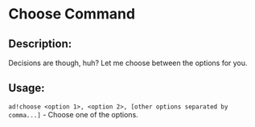 # Choose Command

## Description:
Decisions are though, huh? Let me choose between the options for you.

## Usage:
`ad!choose <option 1>, <option 2>, [other options separated by comma...]` - Choose one of the options.
